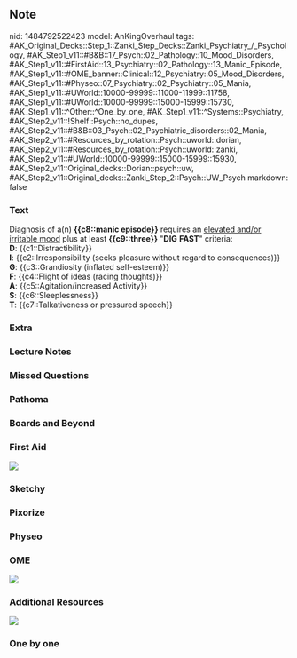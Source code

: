 ## Note
nid: 1484792522423
model: AnKingOverhaul
tags: #AK_Original_Decks::Step_1::Zanki_Step_Decks::Zanki_Psychiatry_/_Psychology, #AK_Step1_v11::#B&B::17_Psych::02_Pathology::10_Mood_Disorders, #AK_Step1_v11::#FirstAid::13_Psychiatry::02_Pathology::13_Manic_Episode, #AK_Step1_v11::#OME_banner::Clinical::12_Psychiatry::05_Mood_Disorders, #AK_Step1_v11::#Physeo::07_Psychiatry::02_Psychiatry::05_Mania, #AK_Step1_v11::#UWorld::10000-99999::11000-11999::11758, #AK_Step1_v11::#UWorld::10000-99999::15000-15999::15730, #AK_Step1_v11::^Other::^One_by_one, #AK_Step1_v11::^Systems::Psychiatry, #AK_Step2_v11::!Shelf::Psych::no_dupes, #AK_Step2_v11::#B&B::03_Psych::02_Psychiatric_disorders::02_Mania, #AK_Step2_v11::#Resources_by_rotation::Psych::uworld::dorian, #AK_Step2_v11::#Resources_by_rotation::Psych::uworld::zanki, #AK_Step2_v11::#UWorld::10000-99999::15000-15999::15930, #AK_Step2_v11::Original_decks::Dorian::psych::uw, #AK_Step2_v11::Original_decks::Zanki_Step_2::Psych::UW_Psych
markdown: false

### Text
<div>
  Diagnosis of a(n) <b>{{c8::manic episode}}</b> requires an
  <u>elevated and/or irritable mood</u> plus at least
  <b>{{c9::three}}</b> "<b>DIG</b> <b>FAST</b>" criteria:
</div>
<div style="centerbox">
  <div class="mnemonics">
    <div>
      <b>D</b>: {{c1::Distractibility}}
    </div>
    <div>
      <b>I</b>: {{c2::Irresponsibility (seeks pleasure without
      regard to consequences)}}
    </div>
    <div>
      <b>G</b>: {{c3::Grandiosity (inflated self-esteem)}}
    </div>
    <div>
      <b>F</b>: {{c4::Flight of ideas (racing thoughts)}}
    </div>
    <div>
      <b>A</b>: {{c5::Agitation/increased Activity}}
    </div>
    <div>
      <b>S</b>: {{c6::Sleeplessness}}
    </div>
    <div>
      <b>T</b>: {{c7::Talkativeness or pressured speech}}
    </div>
  </div>
</div>

### Extra


### Lecture Notes


### Missed Questions


### Pathoma


### Boards and Beyond


### First Aid
<img src="tmpcstVK4.png">

### Sketchy


### Pixorize


### Physeo


### OME
<div class="ome-widget">
  <a href=
  "https://onlinemeded.org/spa/psychiatry/mood-disorders/acquire?ref=anki">
  <img src="_OME_AnkiFlashcards_Lesson_6.png"></a>
</div>

### Additional Resources
<img src="paste-255842611888129.jpg" style="" class="resizer">

### One by one

